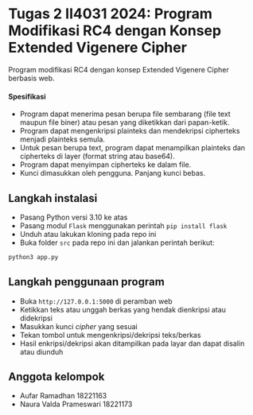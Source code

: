 # Tugas 2 II4031 2024: Program Modifikasi RC4 dengan Konsep Extended Vigenere Cipher

Program modifikasi RC4 dengan konsep Extended Vigenere Cipher berbasis web.

#### Spesifikasi
- Program dapat menerima pesan berupa file sembarang (file text maupun file biner) atau pesan yang diketikkan dari papan-ketik.
- Program dapat mengenkripsi plainteks dan mendekripsi cipherteks menjadi plainteks semula.
- Untuk pesan berupa text, program dapat menampilkan plainteks dan cipherteks di layer (format string atau base64).
- Program dapat menyimpan cipherteks ke dalam file.
- Kunci dimasukkan oleh pengguna. Panjang kunci bebas.

## Langkah instalasi
- Pasang Python versi 3.10 ke atas
- Pasang modul `Flask` menggunakan perintah `pip install flask`
- Unduh atau lakukan kloning pada repo ini
- Buka folder `src` pada repo ini dan jalankan perintah berikut:
```bash
python3 app.py
```

## Langkah penggunaan program
- Buka `http://127.0.0.1:5000` di peramban web
- Ketikkan teks atau unggah berkas yang hendak dienkripsi atau didekripsi
- Masukkan kunci *cipher* yang sesuai
- Tekan tombol untuk mengenkripsi/dekripsi teks/berkas
- Hasil enkripsi/dekripsi akan ditampilkan pada layar dan dapat disalin atau diunduh

## Anggota kelompok
- Aufar Ramadhan 18221163
- Naura Valda Prameswari 18221173
